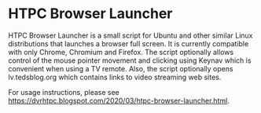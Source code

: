 # HTPC Browser Launcher

HTPC Browser Launcher is a small script for Ubuntu and other similar Linux distributions that launches a browser full screen.  It is currently compatible with only Chrome, Chromium and Firefox.  The script optionally allows control of the mouse pointer movement and clicking using Keynav which is convenient when using a TV remote.  Also, the script optionally opens lv.tedsblog.org which contains links to video streaming web sites.

For usage instructions, please see https://dvrhtpc.blogspot.com/2020/03/htpc-browser-launcher.html.
